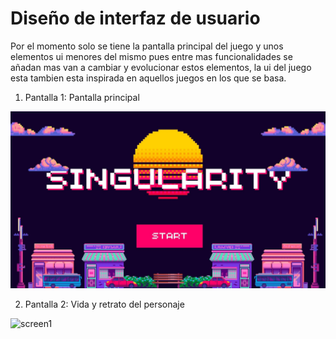 # Diseño de interfaz de usuario

Por el momento solo se tiene la pantalla principal del juego y unos elementos ui menores del mismo pues entre mas funcionalidades se añadan mas van a cambiar y evolucionar estos elementos, la ui del juego esta tambien esta inspirada en aquellos juegos en los que se basa.
1. Pantalla 1: Pantalla principal

![screen1](images/uiP.jpg)

2. Pantalla 2: Vida y retrato del personaje

![screen1](images/uiC.jpg)
